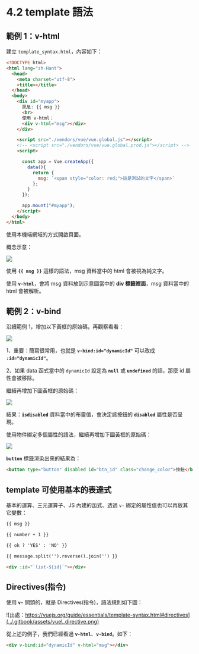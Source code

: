 # 4.2 template 語法

## 範例 1：v-html

建立 `template_syntax.html`，內容如下：

```html
<!DOCTYPE html>
<html lang="zh-Hant">
  <head>
    <meta charset="utf-8">
    <title></title>
  </head>
  <body>
    <div id="myapp">
      訊息: {{ msg }}
      <br>
      使用 v-html：
      <div v-html="msg"></div>
    </div>

    <script src="./vendors/vue/vue.global.js"></script>
    <!-- <script src="./vendors/vue/vue.global.prod.js"></script> -->
    <script>

      const app = Vue.createApp({
        data(){
          return {
            msg: `<span style="color: red;">這是測試的文字</span>`
          };
        }
      });

      app.mount("#myapp");
    </script>
  </body>
</html>
```

使用本機端網域的方式開啟頁面。



概念示意：

![](<../.gitbook/assets/template\_v\_html (1).png>)

使用 **`{{ msg }}`** 這樣的語法，msg 資料當中的 html 會被視為純文字。

使用 **`v-html`**，會將 msg 資料放到示意圖當中的 **div 標籤裡面**，msg 資料當中的 html 會被解析。



## 範例 2：v-bind

沿續範例 1，增加以下黃框的原始碼，再觀察看看：

![](../.gitbook/assets/template\_v\_bind.png)

1、重要：簡寫很常用，也就是 **`v-bind:id="dynamicId"`** 可以改成 **`:id="dynamicId"`**。

2、如果 data 函式當中的 `dynamicId` 設定為 **`null`** 或 **`undefined`** 的話，那麼 id 屬性會被移除。



繼續再增加下圖黃框的原始碼：

![](../.gitbook/assets/template\_v\_bind\_boolean.png)

結果：**`isdisabled`** 資料當中的布靈值，會決定該按鈕的 **`disabled`** 屬性是否呈現。



使用物件綁定多個屬性的語法，繼續再增加下圖黃框的原始碼：

![](../.gitbook/assets/template\_v\_bind\_with\_obj.png)

**`button`** 標籤渲染出來的結果為：

```html
<button type="button" disabled id="btn_id" class="change_color">按鈕</button>
```



## template 可使用基本的表達式

基本的運算、三元運算子、JS 內建的函式、透過 `v-` 綁定的屬性值也可以再放其它變數：

```html
{{ msg }}

{{ number + 1 }}

{{ ok ? 'YES' : 'NO' }}

{{ message.split('').reverse().join('') }}

<div :id="`list-${id}`"></div>
```



## Directives(指令)

使用 **`v-`** 開頭的，就是 Directives(指令)，語法規則如下圖：

![出處：https://vuejs.org/guide/essentials/template-syntax.html#directives](../.gitbook/assets/vue\_directive.png)

從上述的例子，我們已經看過 **`v-html`**、**`v-bind`**。如下：

```html
<div v-bind:id="dynamicId" v-html="msg"></div>
```

